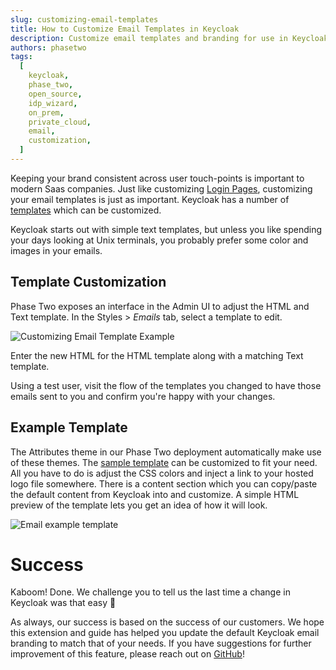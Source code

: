 ```yaml
---
slug: customizing-email-templates
title: How to Customize Email Templates in Keycloak
description: Customize email templates and branding for use in Keycloak
authors: phasetwo
tags:
  [
    keycloak,
    phase_two,
    open_source,
    idp_wizard,
    on_prem,
    private_cloud,
    email,
    customization,
  ]
---
```


Keeping your brand consistent across user touch-points is important to modern Saas companies. Just like customizing [Login Pages](https://phasetwo.io/blog/customizing-login-pages), customizing your email templates is just as important. Keycloak has a number of [templates](https://phasetwo.io/docs/getting-started/email#content-templates) which can be customized.

Keycloak starts out with simple text templates, but unless you like spending your days looking at Unix terminals, you probably prefer some color and images in your emails.

<!--truncate-->

## Template Customization

Phase Two exposes an interface in the Admin UI to adjust the HTML and Text template. In the Styles > _Emails_ tab, select a template to edit.

![Customizing Email Template Example](/blog/2024-04-08-email-templates.png)

Enter the new HTML for the HTML template along with a matching Text template.

Using a test user, visit the flow of the templates you changed to have those emails sent to you and confirm you're happy with your changes.

## Example Template

The Attributes theme in our Phase Two deployment automatically make use of these themes. The [sample template](https://github.com/p2-inc/keycloak-theme/examples) can be customized to fit your need. All you have to do is adjust the CSS colors and inject a link to your hosted logo file somewhere. There is a content section which you can copy/paste the default content from Keycloak into and customize. A simple HTML preview of the template lets you get an idea of how it will look.

![Email example template](/blog/2024-04-08-email-example-phaseII.png)

# Success

Kaboom! Done. We challenge you to tell us the last time a change in Keycloak was that easy 💪

As always, our success is based on the success of our customers. We hope this extension and guide has helped you update the default Keycloak email branding to match that of your needs. If you have suggestions for further improvement of this feature, please reach out on [GitHub](https://github.com/p2-inc)!
